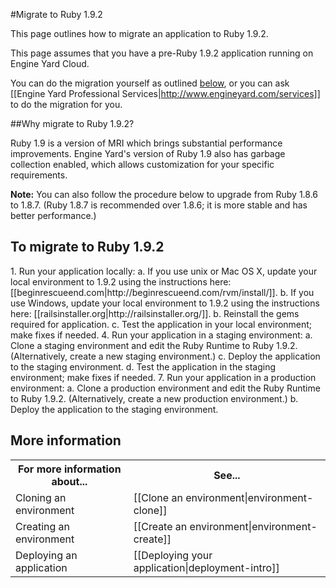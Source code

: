 #Migrate to Ruby 1.9.2

This page outlines how to migrate an application to Ruby 1.9.2.

This page assumes that you have a pre-Ruby 1.9.2 application running on Engine Yard Cloud.

You can do the migration yourself as outlined [below][3], or you can ask [[Engine Yard Professional Services|http://www.engineyard.com/services]] to do the migration for you.

##Why migrate to Ruby 1.9.2?

Ruby 1.9 is a version of MRI which brings substantial performance improvements. Engine Yard's version of Ruby 1.9 also has garbage collection enabled, which allows customization for your specific requirements.

**Note:** You can also follow the procedure below to upgrade from Ruby 1.8.6 to 1.8.7. (Ruby 1.8.7 is recommended over 1.8.6; it is more stable and has better performance.) 

<h2 id="topic3">To migrate to Ruby 1.9.2</h2>
1. Run your application locally:  
    a. If you use unix or Mac OS X, update your local environment to 1.9.2 using the instructions here: [[beginrescueend.com|http://beginrescueend.com/rvm/install/]].  
    b. If you use Windows, update your local environment to 1.9.2 using the instructions here: [[railsinstaller.org|http://railsinstaller.org/]].  
    b. Reinstall the gems required for application.  
    c. Test the application in your local environment; make fixes if needed.
4. Run your application in a staging environment:  
    a. Clone a staging environment and edit the Ruby Runtime to Ruby 1.9.2. (Alternatively, create a new staging environment.)  
    c. Deploy the application to the staging environment.  
    d. Test the application in the staging environment; make fixes if needed.
7. Run your application in a production environment:  
    a. Clone a production environment and edit the Ruby Runtime to Ruby 1.9.2. (Alternatively, create a new production environment.)  
    b. Deploy the application to the staging environment.  

<h2 id="topic5"> More information</h2>


<table>
	  <tr>
	    <th>For more information about...</th><th>See...</th>
	  </tr>
	  <tr>
	    <td>Cloning an environment</td><td>[[Clone an environment|environment-clone]] </td>
	  </tr>
	  <tr>
	    <td>Creating an environment</td><td>[[Create an environment|environment-create]]</td>
	  </tr>
	  <tr>
	    <td>Deploying an application</td><td>[[Deploying your application|deployment-intro]]</td>
	  </tr>
</table>
	
[1]: #topic1        "topic1"
[2]: #topic2        "topic2"
[3]: #topic3        "topic3"
